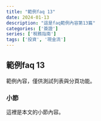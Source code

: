 ```yaml
---
title: "範例faq 13"
date: 2024-01-13
description: "這是faq範例內容第13篇"
categories: ['簽證']
series: ['稅務指南']
tags: ['投資', '現金流']
---
```


## 範例faq 13

範例內容，僅供測試列表與分頁功能。

### 小節
這裡是本文的小節內容。